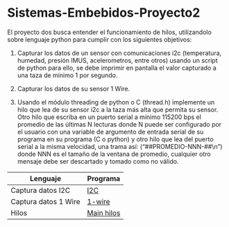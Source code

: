 # Sistemas-Embebidos-Proyecto2
El proyecto dos busca entender el funcionamiento de hilos, utilizandolo sobre lenguaje python para cumplir con los siguientes objetivos: 

1) Capturar los datos de un sensor con comunicaciones i2c (temperatura, humedad, presión IMUS, acelerometros, entre otros) usando un script de python para ello, se debe imprimir en pantalla el valor capturado a una taza de mínimo 1 por segundo.

2) Capturar los datos de su sensor 1 Wire.

3) Usando el módulo threading de python o C (thread.h) implemente un hilo que lea de su sensor i2c a la taza más alta que permita su sensor. Otro hilo que escriba en un puerto serial a mínimo 115200 bps el promedio de las últimas N lecturas donde N puede ser configurado por el usuario con una variable de argumento de entrada serial de su programa en su programa (C o python) y otro hilo que lea del puerto serial a la misma velocidad, una trama así: (“##PROMEDIO-NNN-##\n”) donde NNN es el tamaño de la ventana de promedio, cualquier otro mensaje debe ser descartado y tomado como no válido.



| Lenguaje      | Programa |
| ------------- | ------------- |
| Captura datos I2C | [I2C](https://github.com/marcolo-30/Sistemas-Embebidos-Proyecto2/blob/main/I2C.py) |
| Captura datos 1 Wire | [1-wire](https://github.com/marcolo-30/Sistemas-Embebidos-Proyecto2/blob/main/1-wire.py) |
| Hilos |[Main hilos](https://github.com/) |


